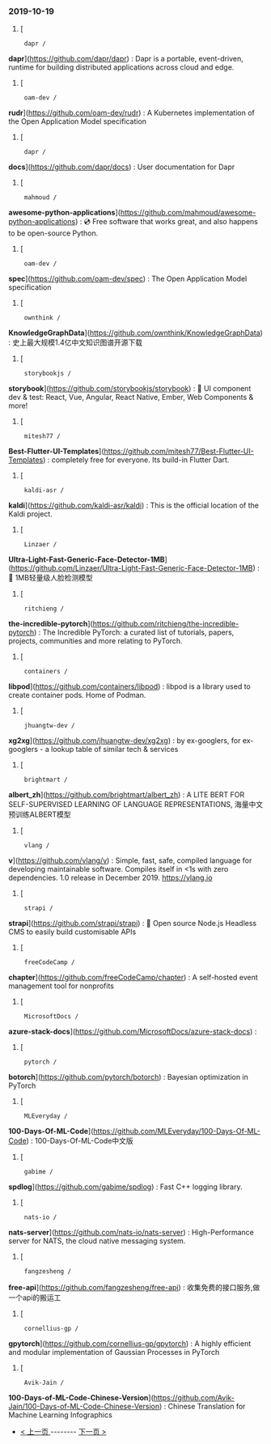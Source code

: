 ### 2019-10-19 
1. [
  

        dapr /
**dapr**](https://github.com/dapr/dapr) : Dapr is a portable, event-driven, runtime for building distributed applications across cloud and edge.
1. [
  

        oam-dev /
**rudr**](https://github.com/oam-dev/rudr) : A Kubernetes implementation of the Open Application Model specification
1. [
  

        dapr /
**docs**](https://github.com/dapr/docs) : User documentation for Dapr
1. [
  

        mahmoud /
**awesome-python-applications**](https://github.com/mahmoud/awesome-python-applications) : 💿 Free software that works great, and also happens to be open-source Python.
1. [
  

        oam-dev /
**spec**](https://github.com/oam-dev/spec) : The Open Application Model specification
1. [
  

        ownthink /
**KnowledgeGraphData**](https://github.com/ownthink/KnowledgeGraphData) : 史上最大规模1.4亿中文知识图谱开源下载
1. [
  

        storybookjs /
**storybook**](https://github.com/storybookjs/storybook) : 📓 UI component dev & test: React, Vue, Angular, React Native, Ember, Web Components & more!
1. [
  

        mitesh77 /
**Best-Flutter-UI-Templates**](https://github.com/mitesh77/Best-Flutter-UI-Templates) : completely free for everyone. Its build-in Flutter Dart.
1. [
  

        kaldi-asr /
**kaldi**](https://github.com/kaldi-asr/kaldi) : This is the official location of the Kaldi project.
1. [
  

        Linzaer /
**Ultra-Light-Fast-Generic-Face-Detector-1MB**](https://github.com/Linzaer/Ultra-Light-Fast-Generic-Face-Detector-1MB) : 💎 1MB轻量级人脸检测模型
1. [
  

        ritchieng /
**the-incredible-pytorch**](https://github.com/ritchieng/the-incredible-pytorch) : The Incredible PyTorch: a curated list of tutorials, papers, projects, communities and more relating to PyTorch.
1. [
  

        containers /
**libpod**](https://github.com/containers/libpod) : libpod is a library used to create container pods. Home of Podman.
1. [
  

        jhuangtw-dev /
**xg2xg**](https://github.com/jhuangtw-dev/xg2xg) : by ex-googlers, for ex-googlers - a lookup table of similar tech & services
1. [
  

        brightmart /
**albert_zh**](https://github.com/brightmart/albert_zh) : A LITE BERT FOR SELF-SUPERVISED LEARNING OF LANGUAGE REPRESENTATIONS, 海量中文预训练ALBERT模型
1. [
  

        vlang /
**v**](https://github.com/vlang/v) : Simple, fast, safe, compiled language for developing maintainable software. Compiles itself in <1s with zero dependencies. 1.0 release in December 2019. https://vlang.io
1. [
  

        strapi /
**strapi**](https://github.com/strapi/strapi) : 🚀 Open source Node.js Headless CMS to easily build customisable APIs
1. [
  

        freeCodeCamp /
**chapter**](https://github.com/freeCodeCamp/chapter) : A self-hosted event management tool for nonprofits
1. [
  

        MicrosoftDocs /
**azure-stack-docs**](https://github.com/MicrosoftDocs/azure-stack-docs) : 
1. [
  

        pytorch /
**botorch**](https://github.com/pytorch/botorch) : Bayesian optimization in PyTorch
1. [
  

        MLEveryday /
**100-Days-Of-ML-Code**](https://github.com/MLEveryday/100-Days-Of-ML-Code) : 100-Days-Of-ML-Code中文版
1. [
  

        gabime /
**spdlog**](https://github.com/gabime/spdlog) : Fast C++ logging library.
1. [
  

        nats-io /
**nats-server**](https://github.com/nats-io/nats-server) : High-Performance server for NATS, the cloud native messaging system.
1. [
  

        fangzesheng /
**free-api**](https://github.com/fangzesheng/free-api) : 收集免费的接口服务,做一个api的搬运工
1. [
  

        cornellius-gp /
**gpytorch**](https://github.com/cornellius-gp/gpytorch) : A highly efficient and modular implementation of Gaussian Processes in PyTorch
1. [
  

        Avik-Jain /
**100-Days-of-ML-Code-Chinese-Version**](https://github.com/Avik-Jain/100-Days-of-ML-Code-Chinese-Version) : Chinese Translation for Machine Learning Infographics 

- [ < 上一页 ](https://github.com/able8/github-trending-daily-record/blob/master/2019-10-18.md) -------- [ 下一页 > ](https://github.com/able8/github-trending-daily-record/blob/master/2019-10-20.md)
